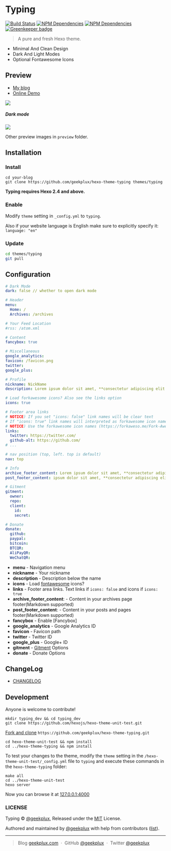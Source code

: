 # Typing

[![Build Status](https://travis-ci.com/weyusi/hexo-theme-typing.svg?branch=develop)](https://travis-ci.com/weyusi/hexo-theme-typing)
[![NPM Dependencies](https://david-dm.org/weyusi/hexo-theme-typing.svg)](https://david-dm.org/weyusi/hexo-theme-typing)
[![NPM Dependencies](https://david-dm.org/weyusi/hexo-theme-typing/dev-status.svg)](https://david-dm.org/weyusi/hexo-theme-typing?type=dev) [![Greenkeeper badge](https://badges.greenkeeper.io/weyusi/hexo-theme-typing.svg)](https://greenkeeper.io/)


> A pure and fresh Hexo theme.

* Minimal And Clean Design
* Dark And Light Modes
* Optional Fontawesome Icons

## Preview

- [My blog](http://geekplux.com)
- [Online Demo](http://geekplux.github.io/hexo-theme-typing/)

![](preview/preview.png)

##### Dark mode

![](preview/preview-dark-mode.png)

Other preview images in `preview` folder.

## Installation

### Install

```shell
cd your-blog
git clone https://github.com/geekplux/hexo-theme-typing themes/typing
```

**Typing requires Hexo 2.4 and above.**

### Enable

Modify `theme` setting in `_config.yml` to `typing`.

Also if your website language is English make sure to explicitly specify it: `language: "en"`

### Update

``` bash
cd themes/typing
git pull
```

## Configuration

``` yml
# Dark Mode
dark: false // whether to open dark mode

# Header
menu:
  Home: /
  Archives: /archives

# Your Feed Location
#rss: /atom.xml

# Content
fancybox: true

# Miscellaneous
google_analytics:
favicon: /favicon.png
twitter:
google_plus:

# Profile
nickname: NickName
description: Lorem ipsum dolor sit amet, **consectetur adipiscing elit.** Fusce eget urna vitae velit *eleifend interdum at ac* nisi.

# Load forkawesome icons? Also see the links option
icons: true

# Footer area links
# NOTICE) If you set "icons: false" link names will be clear text
# If "icons: true" link names will interpreted as forkawesome icon names
# NOTICE) Use the forkawesome icon names (https://forkaweso.me/Fork-Awesome/icons/) without the fa- prefix
links:
  twitter: https://twitter.com/
  github-alt: https://github.com/
# ...

# nav position (top, left. top is default)
nav: top

# Info
archive_footer_content: Lorem ipsum dolor sit amet, **consectetur adipiscing elit.** Fusce eget urna vitae velit *eleifend interdum at ac* nisi.
post_footer_content: ipsum dolor sit amet, **consectetur adipiscing elit.** Fusce eget urna vitae velit *eleifend interdum at ac* nisi.

# Gitment
gitment:
  owner:
  repo:
  client:
    id:
    secret:

# Donate
donate:
  github:
  paypal:
  bitcoin:
  BTCQR:
  AliPayQR:
  WeChatQR:
```

- **menu** - Navigation menu
- **nickname** - Your nickname
- **description** - Description below the name
- **icons** - Load [fontawesome](http://fontawesome.io/) icons?
- **links** - Footer area links. Text links if `icons: false` and icons if `icons: true`
- **archive_footer_content**: - Content in your archives page footer(Markdown supported)
- **post_footer_content**: - Content in your posts and pages footer(Markdown supported)
- **fancybox** - Enable [Fancybox]
- **google_analytics** - Google Analytics ID
- **favicon** - Favicon path
- **twitter** - Twitter ID
- **google_plus** - Google+ ID
- **gitment** - [Gitment](https://github.com/imsun/gitment) Options
- **donate** - Donate Options


## ChangeLog

- [CHANGELOG](CHANGELOG.md)

## Development

Anyone is welcome to contribute!

```shell
mkdir typing_dev && cd typing_dev
git clone https://github.com/hexojs/hexo-theme-unit-test.git
```
[Fork and clone](https://help.github.com/articles/fork-a-repo/) `https://github.com/geekplux/hexo-theme-typing.git`
```shell
cd hexo-theme-unit-test && npm install
cd ../hexo-theme-typing && npm install
```
To test your changes to the theme, modify the `theme` setting in the
`/hexo-theme-unit-test/_config.yml` file to `typing` and
execute these commands in the `hexo-theme-typing` folder:
```shell
make all
cd ../hexo-theme-unit-test
hexo server
```
Now you can browse it at [127.0.0.1:4000](http://127.0.0.1:4000/)


### LICENSE

Typing © [@geekplux](https://github.com/geekplux), Released under the [MIT](LICENSE) License.

Authored and maintained by [@geekplux](https://github.com/geekplux) with help from contributors ([list](https://github.com/geekplux/hexo-theme-typing/graphs/contributors)).

---

> Blog [geekplux.com](http://geekplux.com) &nbsp;&middot;&nbsp;
> GitHub [@geekplux](https://github.com/geekplux) &nbsp;&middot;&nbsp;
> Twitter [@geekplux](https://twitter.com/geekplux)
